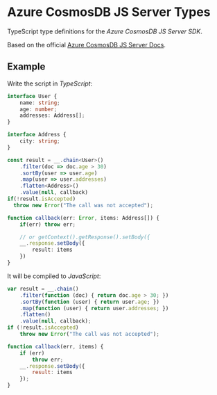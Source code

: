 # Azure CosmosDB JS Server Types

TypeScript type definitions for the *Azure CosmosDB JS Server SDK*.

Based on the official [Azure CosmosDB JS Server Docs](http://azure.github.io/azure-cosmosdb-js-server/Collection.html).

## Example

Write the script in *TypeScript*:

```typescript
interface User {
    name: string;
    age: number;
    addresses: Address[];    
}

interface Address {
    city: string;
}

const result = __.chain<User>()
    .filter(doc => doc.age > 30)
    .sortBy(user => user.age)
    .map(user => user.addresses)
    .flatten<Address>()
    .value(null, callback)
if(!result.isAccepted)
  throw new Error("The call was not accepted");

function callback(err: Error, items: Address[]) {
    if(err) throw err;

    // or getContext().getResponse().setBody({    
    __.response.setBody({
        result: items
    })
}
```

It will be compiled to *JavaScript*:

```javascript
var result = __.chain()
    .filter(function (doc) { return doc.age > 30; })
    .sortBy(function (user) { return user.age; })
    .map(function (user) { return user.addresses; })
    .flatten()
    .value(null, callback);
if (!result.isAccepted)
    throw new Error("The call was not accepted");

function callback(err, items) {
    if (err)
        throw err;
    __.response.setBody({
        result: items
    });
}
```
